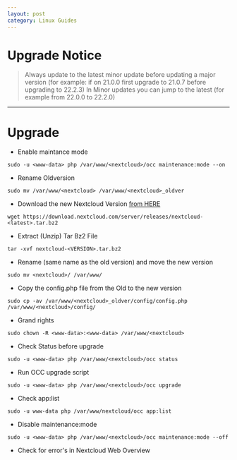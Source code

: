 ```yaml
---
layout: post
category: Linux Guides
---
```


# Upgrade Notice
> Always update to the latest minor update before updating a major version (for example: if on 21.0.0 first upgrade to 21.0.7 before upgrading to 22.2.3)
> In Minor updates you can jump to the latest (for example from 22.0.0 to 22.2.0)

---

# Upgrade 
- Enable maintance mode
```
sudo -u <www-data> php /var/www/<nextcloud>/occ maintenance:mode --on
```
- Rename Oldversion
```
sudo mv /var/www/<nextcloud> /var/www/<nextcloud>_oldver
```
- Download the new Nextcloud Version [from HERE](https://nextcloud.com/changelog/)
```
wget https://download.nextcloud.com/server/releases/nextcloud-<latest>.tar.bz2
```
- Extract (Unzip) Tar Bz2 File
```
tar -xvf nextcloud-<VERSION>.tar.bz2
```
- Rename (same name as the old version) and move the new version
```
sudo mv <nextcloud>/ /var/www/
```
- Copy the config.php file from the Old to the new version
```
sudo cp -av /var/www/<nextcloud>_oldver/config/config.php /var/www/<nextcloud>/config/
```
- Grand rights
```
sudo chown -R <www-data>:<www-data> /var/www/<nextcloud>
```
- Check Status before upgrade
```
sudo -u <www-data> php /var/www/<nextcloud>/occ status
```
- Run OCC upgrade script
```
sudo -u <www-data> php /var/www/<nextcloud>/occ upgrade
```
- Check app:list
```
sudo -u www-data php /var/www/nextcloud/occ app:list
```
- Disable maintenance:mode
```
sudo -u <www-data> php /var/www/<nextcloud>/occ maintenance:mode --off
```
- Check for error's in Nextcloud Web Overview
